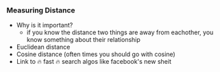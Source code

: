 ### Measuring Distance

- Why is it important?
	- if you know the distance two things are away from eachother, you know something about their relationship
- Euclidean distance
- Cosine distance (often times you should go with cosine)
- Link to 🔥 fast 🔥 search algos like facebook's new sheit
